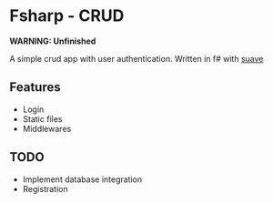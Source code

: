 # Fsharp - CRUD
**WARNING: Unfinished**

A simple crud app with user authentication.
Written in f# with [suave](https://suave.io/)
## Features
- Login
- Static files
- Middlewares
## TODO
- Implement database integration
- Registration
